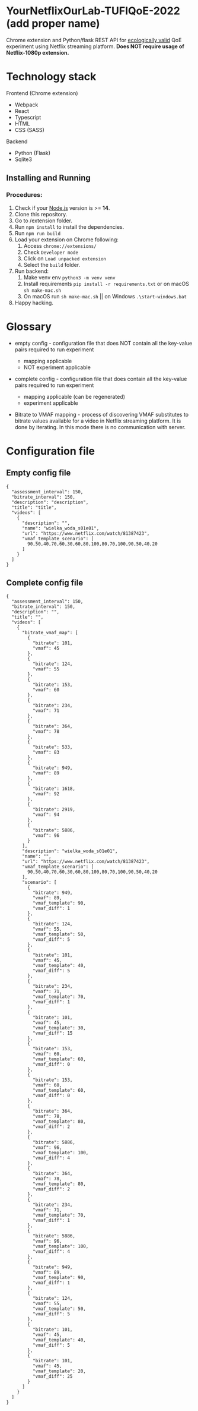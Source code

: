 # YourNetflixOurLab-TUFIQoE-2022 (add proper name)

Chrome extension and Python/flask REST API for [ecologically valid](https://en.wikipedia.org/wiki/Ecological_validity) QoE experiment using Netflix streaming platform. 
<b>Does NOT require usage of Netflix-1080p extension.</b>


# Technology stack
Frontend (Chrome extension)
- Webpack
- React
- Typescript
- HTML
- CSS (SASS)

Backend
- Python (Flask)
- Sqlite3


## Installing and Running

### Procedures:

1. Check if your [Node.js](https://nodejs.org/) version is >= **14**.
2. Clone this repository.
3. Go to /extension folder.
4. Run `npm install` to install the dependencies.
5. Run `npm run build`
6. Load your extension on Chrome following:
   1. Access `chrome://extensions/`
   2. Check `Developer mode`
   3. Click on `Load unpacked extension`
   4. Select the `build` folder.
7. Run backend:
   1. Make venv env `python3 -m venv venv`
   2. Install requirements `pip install -r requirements.txt` or on macOS `sh make-mac.sh`
   3. On macOS run `sh make-mac.sh` || on Windows `.\start-windows.bat`
8. Happy hacking.

# Glossary
- empty config - configuration file that does NOT contain all the key-value pairs required to run experiment 
    - mapping applicable
    - NOT experiment applicable

- complete config - configuration file that does contain all the key-value pairs required to run experiment
    - mapping applicable (can be regenerated)
    - experiment applicable

- Bitrate to VMAF mapping - process of discovering VMAF substitutes to bitrate values available for a video in Netflix streaming platform. It is done by iterating. In this mode there is no communication with server.


# Configuration file

## Empty config file
```
{
  "assessment_interval": 150,
  "bitrate_interval": 150,
  "description": "description",
  "title": "title",
  "videos": [
    {
      "description": "",
      "name": "wielka_woda_s01e01",
      "url": "https://www.netflix.com/watch/81387423",
      "vmaf_template_scenario": [
        90,50,40,70,60,30,60,80,100,80,70,100,90,50,40,20
      ]
    }
  ]
}
```

## Complete config file
```
{
  "assessment_interval": 150,
  "bitrate_interval": 150,
  "description": "",
  "title": "",
  "videos": [
    {
      "bitrate_vmaf_map": [
        {
          "bitrate": 101,
          "vmaf": 45
        },
        {
          "bitrate": 124,
          "vmaf": 55
        },
        {
          "bitrate": 153,
          "vmaf": 60
        },
        {
          "bitrate": 234,
          "vmaf": 71
        },
        {
          "bitrate": 364,
          "vmaf": 78
        },
        {
          "bitrate": 533,
          "vmaf": 83
        },
        {
          "bitrate": 949,
          "vmaf": 89
        },
        {
          "bitrate": 1618,
          "vmaf": 92
        },
        {
          "bitrate": 2919,
          "vmaf": 94
        },
        {
          "bitrate": 5886,
          "vmaf": 96
        }
      ],
      "description": "wielka_woda_s01e01",
      "name": "",
      "url": "https://www.netflix.com/watch/81387423",
      "vmaf_template_scenario": [
        90,50,40,70,60,30,60,80,100,80,70,100,90,50,40,20
      ],
      "scenario": [
        {
          "bitrate": 949,
          "vmaf": 89,
          "vmaf_template": 90,
          "vmaf_diff": 1
        },
        {
          "bitrate": 124,
          "vmaf": 55,
          "vmaf_template": 50,
          "vmaf_diff": 5
        },
        {
          "bitrate": 101,
          "vmaf": 45,
          "vmaf_template": 40,
          "vmaf_diff": 5
        },
        {
          "bitrate": 234,
          "vmaf": 71,
          "vmaf_template": 70,
          "vmaf_diff": 1
        },
        {
          "bitrate": 101,
          "vmaf": 45,
          "vmaf_template": 30,
          "vmaf_diff": 15
        },
        {
          "bitrate": 153,
          "vmaf": 60,
          "vmaf_template": 60,
          "vmaf_diff": 0
        },
        {
          "bitrate": 153,
          "vmaf": 60,
          "vmaf_template": 60,
          "vmaf_diff": 0
        },
        {
          "bitrate": 364,
          "vmaf": 78,
          "vmaf_template": 80,
          "vmaf_diff": 2
        },
        {
          "bitrate": 5886,
          "vmaf": 96,
          "vmaf_template": 100,
          "vmaf_diff": 4
        },
        {
          "bitrate": 364,
          "vmaf": 78,
          "vmaf_template": 80,
          "vmaf_diff": 2
        },
        {
          "bitrate": 234,
          "vmaf": 71,
          "vmaf_template": 70,
          "vmaf_diff": 1
        },
        {
          "bitrate": 5886,
          "vmaf": 96,
          "vmaf_template": 100,
          "vmaf_diff": 4
        },
        {
          "bitrate": 949,
          "vmaf": 89,
          "vmaf_template": 90,
          "vmaf_diff": 1
        },
        {
          "bitrate": 124,
          "vmaf": 55,
          "vmaf_template": 50,
          "vmaf_diff": 5
        },
        {
          "bitrate": 101,
          "vmaf": 45,
          "vmaf_template": 40,
          "vmaf_diff": 5
        },
        {
          "bitrate": 101,
          "vmaf": 45,
          "vmaf_template": 20,
          "vmaf_diff": 25
        }
      ]
    }
  ]
}
```